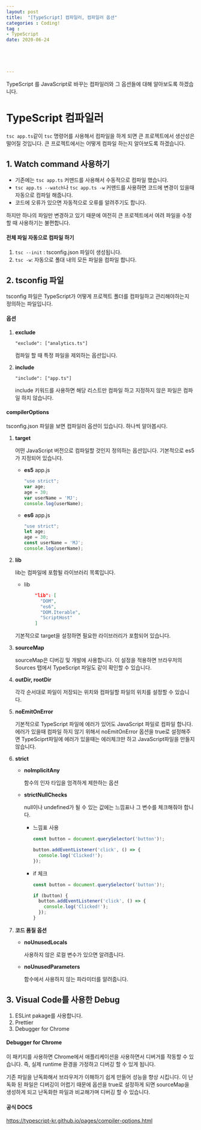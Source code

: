 ```yaml
---
layout: post
title:  "[TypeScript] 컴파일러, 컴파일러 옵션"
categories : Coding!
tag :
- TypeScript
date: 2020-06-24





---
```


TypeScript 를 JavaScript로 바꾸는 컴파일러와 그 옵션들에 대해 알아보도록 하겠습니다.

<!-- more -->

# TypeScript 컴파일러

`tsc app.ts`같이 `tsc` 명령어를 사용해서 컴파일을 하게 되면 큰 프로젝트에서 생산성은 떨어질 것입니다. 큰 프로젝트에서는 어떻게 컴파일 하는지 알아보도록 하겠습니다.

## 1. Watch command 사용하기

- 기존에는 `tsc app.ts` 커맨드를 사용해서 수동적으로 컴파일 했습니다.
- `tsc app.ts --watch`나 `tsc app.ts -w` 커맨드를 사용하면 코드에 변경이 있을때 자동으로 컴파일 해줍니다.
- 코드에 오류가 있으면 자동적으로 오류를 알려주기도 합니다.

하지만 하나의 파일만 변경하고 있기 때문에 여전히 큰 프로젝트에서 여려 파일을 수정할 때 사용하기는 불편합니다.

#### 전체 파일 자동으로 컴파일 하기

1. `tsc --init` : tsconfig.json 파일이 생성됩니다.
2. `tsc -w`: 자동으로 폴대 내의 모든 파일을 컴파일 합니다.

## 2. tsconfig 파일

tsconfig 파일은 TypeScript가 어떻게 프로젝트 폴더를 컴파일하고 관리해야하는지 정의하는 파일입니다.

#### 옵션

1. **exclude**

   `"exclude": ["analytics.ts"]`

   컴파일 할 때 특정 파일을 제외하는 옵션입니다.

2. **include**

   `"include": ["app.ts"]`

   include 키워드를 사용하면 해당 리스트만 컴파일 하고 지정하지 않은 파일은 컴파일 하지 않습니다.

#### compilerOptions

tsconfig.json 파일을 보면 컴파일러 옵션이 있습니다. 하나씩 알아봅시다.

1. **target**

   어떤 JavaScript 버전으로 컴파일할 것인지 정의하는 옵션입니다. 기본적으로 es5가 지정되어 있습니다.

   - **es5** app.js

     ```javascript
     "use strict";
     var age;
     age = 30;
     var userName = 'MJ';
     console.log(userName);
     
     ```

   - **es6** app.js

     ```javascript
     "use strict";
     let age;
     age = 30;
     const userName = 'MJ';
     console.log(userName);
     
     ```

2. **lib**

   lib는 컴파일에 포함될 라이브러리 목록입니다. 

   - lib

     ```json
         "lib": [
           "DOM",
           "es6",
           "DOM.Iterable",
           "ScriptHost"
         ] 
     ```

   기본적으로 target을 설정하면 필요한 라이브러리가 포함되어 있습니다.

3. **sourceMap**

   sourceMap은 디버깅 및 개발에 사용합니다. 이 설정을 적용하면 브라우저의 Sources 탭에서 TypeScript 파일도 같이 확인할 수 있습니다.

4. **outDir, rootDir**

   각각 순서대로 파일이 저장되는 위치와 컴파일할 파일의 위치를 설정할 수 있습니다.

5. **noEmitOnError**

   기본적으로 TypeScript 파일에 에러가 있어도 JavaScript 파일로 컴파일 합니다. 에러가 있을때 컴파일 하지 않기 위해서 noEmitOnError 옵션을 true로 설정해주면 TypeSciprt파일에 에러가 있을때는 에러체크만 하고 JavaScript파일을 만들지 않습니다.

6. **strict**

   - **noImplicitAny**

     함수의 인자 타입을 엄격하게 제한하는 옵션

   - **strictNullChecks**

     null이나 undefined가 될 수 있는 값에는 느낌표나 그 변수를 체크해줘야 합니다.

     - 느낌표 사용

       ```typescript
       const button = document.querySelector('button')!;
       
       button.addEventListener('click', () => {
         console.log('Clicked!');
       });
       ```

     - if 체크

       ```typescript
       const button = document.querySelector('button')!;
       
       if (button) {
         button.addEventListener('click', () => {
           console.log('Clicked!');
         });
       }
       ```

7. **코드 품질 옵션**

   - **noUnusedLocals**

     사용하지 않은 로컬 변수가 있으면 알려줍니다.

   - **noUnusedParameters**

     함수에서 사용하지 않는 파라미터를 알려줍니다.

## 3. Visual Code를 사용한 Debug

1. ESLint pakage를 사용합니다.
2. Prettier
3. Debugger for Chrome

#### Debugger for Chrome

이 패키지를 사용하면 Chrome에서 애플리케이션을 사용하면서 디버거를 작동할 수 있습니다. 즉, 실제 runtime 환경을 가정하고 디버깅 할 수 있게 됩니다.

기존 파일을 난독화해서 브라우저가 이해하기 쉽게 만들어 성능을 향상 시킵니다. 이 난독화 된 파일은 디버깅이 어렵기 때문에 옵션을 true로 설정하게 되면 sourceMap을 생성하게 되고 난독화한 파일과 비교해가며 디버깅 할 수 있습니다.

#### 공식 DOCS

https://typescript-kr.github.io/pages/compiler-options.html



